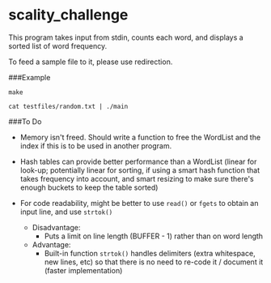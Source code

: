 # scality_challenge
This program takes input from stdin, counts each word,
and displays a sorted list of word frequency.

To feed a sample file to it, please use redirection.

###Example

`make`

`cat testfiles/random.txt | ./main`

###To Do

* Memory isn't freed. Should write a function to free the WordList and the index if this is to be used in another program.

* Hash tables can provide better performance than a WordList (linear for look-up; potentially linear for sorting, if using a smart hash function that takes frequency into account, and smart resizing to make sure there's enough buckets to keep the table sorted)

* For code readability, might be better to use `read()` or `fgets` to obtain an input line, and use `strtok()`
  * Disadvantage:
    * Puts a limit on line length (BUFFER - 1) rather than on word length
  * Advantage:
    * Built-in function `strtok()` handles delimiters (extra whitespace, new lines, etc) so that there is no need to re-code it / document it (faster implementation)

